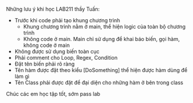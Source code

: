 Những lưu ý khi học LAB211 thầy Tuấn:

- Trước khi code phải tạo khung chương trình
  - Khung chương trình nằm ở main, thể hiện logic của toàn bộ chương trình
  - Không code ở main. Main chỉ sử dụng để khai báo biến, gọi hàm, không code ở main
- Không được sử dụng biến toàn cục
- Phải comment cho Loop, Regex, Condition
- Đặt tên biến phải rõ ràng
- Tên hàm được đặt theo kiểu [DoSomething] thể hiện được hàm dùng để làm gì
- Tên Class phải được đặt để đại diện cho những hàm ở bên trong class

Chúc các em học tập tốt, sớm pass lab
